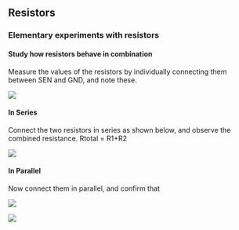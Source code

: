 Resistors
---

### Elementary experiments with resistors

#### Study how resistors behave in combination

Measure the values of the resistors by individually connecting them between SEN and GND, and note these.

![](https://fossasia.github.io/pslab-experiments/images/images/schematics/RMeasure.svg)

#### In Series

Connect the two resistors in series as shown below, and observe the combined resistance. Rtotal = R1+R2

![](https://fossasia.github.io/pslab-experiments/images/schematics/RSeriesSimple.svg)

#### In Parallel

Now connect them in parallel, and confirm that

![](https://fossasia.github.io/pslab-experiments/images/schematics/RParallelFormula.gif)

![](https://fossasia.github.io/pslab-experiments/images/schematics/RParallelSimple.svg)
	

 

